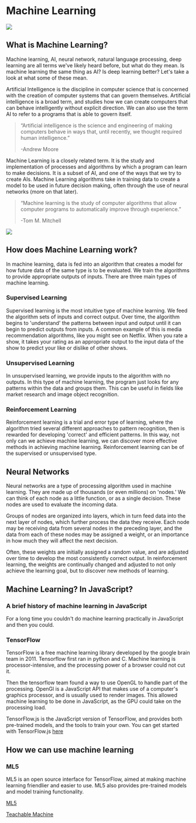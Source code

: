 # Machine Learning

![](https://www.dreadcentral.com/wp-content/uploads/2018/01/terminator2nuclearexplosionskeletonbanner.jpg)

## What is Machine Learning?

Machine learning, AI, neural network, natural language processing, deep learning are all terms we've likely heard before, but what do they mean.  Is machine learning the same thing as AI?  Is deep learning better?  Let's take a look at what some of these mean.

Artificial Intelligence is the discipline in computer science that is concerned with the creation of computer systems that can govern themselves.  Artificial intelligence is a broad term, and studies how we can create computers that can behave intelligently without explicit direction.  We can also use the term AI to refer to a programs that is able to govern itself.

> “Artificial intelligence is the science and engineering of making computers behave in ways that, until recently, we thought required human intelligence.”
>
> -Andrew Moore

Machine Learning is a closely related term. It is the study and implementation of processes and algorithms by which a program can learn to make decisions.  It is a subset of AI, and one of the ways that we try to create AIs.  Machine Learning algorithms take in training data to create a model to be used in future decision making, often through the use of neural networks (more on that later).

> “Machine learning is the study of computer algorithms that allow computer programs to automatically improve through experience.”
> 
> -Tom M. Mitchell

![](https://www.qubole.com/wp-content/uploads/2018/08/1-400x387.png)

## How does Machine Learning work?

In machine learning, data is fed into an algorithm that creates a model for how future data of the same type is to be evaluated.  We train the algorithms to provide appropriate outputs of inputs.  There are three main types of machine learning.

### Supervised Learning

Supervised learning is the most intuitive type of machine learning.  We feed the algorithm sets of inputs and correct output.  Over time, the algorithm begins to 'understand' the patterns between input and output until it can begin to predict outputs from inputs. A common example of this is media recommendation algorithms, like you might see on Netflix.  When you rate a show, it takes your rating as an appropriate output to the input data of the show to predict your like or dislike of other shows.

### Unsupervised Learning

In unsupervised learning, we provide inputs to the algorithm with no outputs.  In this type of machine learning, the program just looks for any patterns within the data and groups them.  This can be useful in fields like market research and image object recognition.

### Reinforcement Learning

Reinforcement learning is a trial and error type of learning, where the algorithm tried several different approaches to pattern recognition, then is rewarded for developing 'correct' and efficient patterns.  In this way, not only can we achieve machine learning, we can discover more effective methods in achieving machine learning. Reinforcement learning can be of the supervised or unsupervised type.

## Neural Networks

Neural networks are a type of processing algorithm used in machine learning.  They are made up of thousands (or even millions) on 'nodes.'  We can think of each node as a little function, or as a single decision.  These nodes are used to evaluate the incoming data.  

Groups of nodes are organized into layers, which in turn feed data into the next layer of nodes, which further process the data they receive. Each node may be receiving data from several nodes in the preceding layer, and the data from each of these nodes may be assigned a weight, or an importance in how much they will affect the next decision.

Often, these weights are initially assigned a random value, and are adjusted over time to develop the most consistently correct output.  In reinforcement learning, the weights are continually changed and adjusted to not only achieve the learning goal, but to discover new methods of learning.

## Machine Learning? In JavaScript?

### A brief history of machine learning in JavaScript

For a long time you couldn't do machine learning practically in JavaScript and then you could.

### TensorFlow

TensorFlow is a free machine learning library developed by the google brain team in 2011. Tensorflow first ran in python and C.  Machine learning is processor-intensive, and the processing power of a browser could not cut it.  

Then the tensorflow team found a way to use OpenGL to handle part of the processing.  OpenGl is a JavaScript API that makes use of a computer's graphics processor, and is usually used to render images.  This allowed machine learning to be done in JavaScript, as the GPU could take on the processing load.

TensorFlow.js is the JavaScript version of TensorFlow, and provides both pre-trained models, and the tools to train your own.  You can get started with TensorFlow.js [here](https://www.tensorflow.org/js)

## How we can use machine learning

### ML5

ML5 is an open source interface for TensorFlow, aimed at making machine learning friendlier and easier to use.  ML5 also provides pre-trained models and model training functionality.

[ML5](https://ml5js.org/)

[Teachable Machine](https://teachablemachine.withgoogle.com/)
